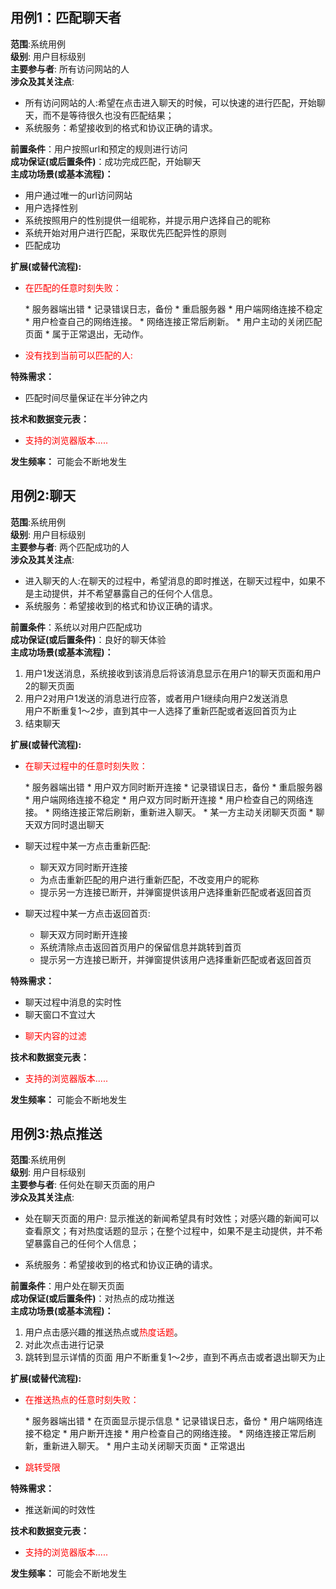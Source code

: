 ## 用例1：匹配聊天者
<strong>范围</strong>:系统用例  
<strong>级别</strong>: 用户目标级别  
<strong>主要参与者</strong>: 所有访问网站的人  
<strong>涉众及其关注点</strong>:  

* 所有访问网站的人:希望在点击进入聊天的时候，可以快速的进行匹配，开始聊天，而不是等待很久也没有匹配结果；
* 系统服务：希望接收到的格式和协议正确的请求。

<strong>前置条件</strong>：用户按照url和预定的规则进行访问  
<strong>成功保证(或后置条件)</strong>：成功完成匹配，开始聊天  
<strong>主成功场景(或基本流程)：</strong>

* 用户通过唯一的url访问网站
* 用户选择性别
 * 系统按照用户的性别提供一组昵称，并提示用户选择自己的昵称
* 系统开始对用户进行匹配，采取优先匹配异性的原则
* 匹配成功

<strong>扩展(或替代流程):</strong>  

* <p style="color:red">在匹配的任意时刻失败：</p>
  * 服务器端出错
    * 记录错误日志，备份
    * 重启服务器
  * 用户端网络连接不稳定
    * 用户检查自己的网络连接。
    * 网络连接正常后刷新。
  * 用户主动的关闭匹配页面
    * 属于正常退出，无动作。
* <p style="color:red">没有找到当前可以匹配的人:</p>

<strong>特殊需求：</strong>  

* 匹配时间尽量保证在半分钟之内

<strong>技术和数据变元表：</strong>

* <p style="color:red">支持的浏览器版本.....</p>

<strong>发生频率：</strong> 可能会不断地发生



## 用例2:聊天
<strong>范围</strong>:系统用例  
<strong>级别</strong>: 用户目标级别  
<strong>主要参与者</strong>: 两个匹配成功的人  
<strong>涉众及其关注点</strong>:  

* 进入聊天的人:在聊天的过程中，希望消息的即时推送，在聊天过程中，如果不是主动提供，并不希望暴露自己的任何个人信息。  
* 系统服务：希望接收到的格式和协议正确的请求。

<strong>前置条件</strong>：系统以对用户匹配成功  
<strong>成功保证(或后置条件)</strong>：良好的聊天体验  
<strong>主成功场景(或基本流程)：</strong>
  
1. 用户1发送消息，系统接收到该消息后将该消息显示在用户1的聊天页面和用户2的聊天页面
2. 用户2对用户1发送的消息进行应答，或者用户1继续向用户2发送消息  
用户不断重复1～2步，直到其中一人选择了重新匹配或者返回首页为止
 3. 结束聊天
 
 <strong>扩展(或替代流程):</strong>  

* <p style="color:red">在聊天过程中的任意时刻失败：</p>
  * 服务器端出错
    * 用户双方同时断开连接
    * 记录错误日志，备份
    * 重启服务器
  * 用户端网络连接不稳定
    * 用户双方同时断开连接
    * 用户检查自己的网络连接。
    * 网络连接正常后刷新，重新进入聊天。
  * 某一方主动关闭聊天页面
    * 聊天双方同时退出聊天
* 聊天过程中某一方点击重新匹配:
  * 聊天双方同时断开连接
  * 为点击重新匹配的用户进行重新匹配，不改变用户的昵称
  * 提示另一方连接已断开，并弹窗提供该用户选择重新匹配或者返回首页
  
* 聊天过程中某一方点击返回首页:
   * 聊天双方同时断开连接
   * 系统清除点击返回首页用户的保留信息并跳转到首页
   * 提示另一方连接已断开，并弹窗提供该用户选择重新匹配或者返回首页
  
<strong>特殊需求：</strong>  

* 聊天过程中消息的实时性
* 聊天窗口不宜过大
* <p style="color:red">聊天内容的过滤</p>

<strong>技术和数据变元表：</strong>

* <p style="color:red">支持的浏览器版本.....</p>

<strong>发生频率：</strong> 可能会不断地发生

## 用例3:热点推送
<strong>范围</strong>:系统用例  
<strong>级别</strong>: 用户目标级别  
<strong>主要参与者</strong>: 任何处在聊天页面的用户  
<strong>涉众及其关注点</strong>:  

* 处在聊天页面的用户: 显示推送的新闻希望具有时效性；对感兴趣的新闻可以查看原文；有对热度话题的显示；在整个过程中，如果不是主动提供，并不希望暴露自己的任何个人信息；

* 系统服务：希望接收到的格式和协议正确的请求。

<strong>前置条件</strong>：用户处在聊天页面  
<strong>成功保证(或后置条件)</strong>：对热点的成功推送  
<strong>主成功场景(或基本流程)：</strong>
  
1. 用户点击感兴趣的推送热点或<span style="color:red">热度话题</span>。
2. 对此次点击进行记录
3. 跳转到显示详情的页面
用户不断重复1～2步，直到不再点击或者退出聊天为止
 
 <strong>扩展(或替代流程):</strong>  

* <p style="color:red">在推送热点的任意时刻失败：</p>
  * 服务器端出错
    * 在页面显示提示信息
    * 记录错误日志，备份
  * 用户端网络连接不稳定
    * 用户断开连接
    * 用户检查自己的网络连接。
    * 网络连接正常后刷新，重新进入聊天。
  * 用户主动关闭聊天页面
    * 正常退出
 * <p style="color:red">跳转受限</p>

  
<strong>特殊需求：</strong>  

* 推送新闻的时效性

<strong>技术和数据变元表：</strong>

* <p style="color:red">支持的浏览器版本.....</p>

<strong>发生频率：</strong> 可能会不断地发生

